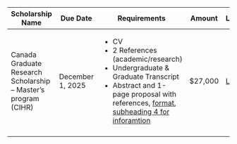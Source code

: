 | Scholarship Name | Due Date | Requirements | Amount | Link | Status? |
| ------ | ------ | ------ | ------ | ------ | ------ |
| Canada Graduate Research Scholarship – Master’s program (CIHR) | December 1, 2025 | <ul><li>CV</li><li>2 References (academic/research)</li><li>Undergraduate & Graduate Transcript</li><li>Abstract and 1-page proposal with references, [format](https://www.nserc-crsng.gc.ca/ResearchPortal-PortailDeRecherche/standards_eng.asp), [subheading 4 for inforamtion](https://www.nserc-crsng.gc.ca/ResearchPortal-PortailDeRecherche/Instructions-Instructions/CGS_M-BESC_M_eng.asp)</li></ul> | $27,000 | [Link](https://www.nserc-crsng.gc.ca/Students-Etudiants/PG-CS/cgrsm-besrm_eng.asp) |  Not Yet Released by SGS | 
| | | | | | |